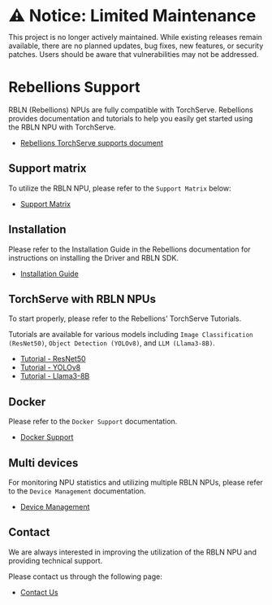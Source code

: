 <font size="6" style="font-weight: bold;"> ⚠️ Notice: Limited Maintenance </font>

This project is no longer actively maintained. While existing releases remain available, there are no planned updates, bug fixes, new features, or security patches. Users should be aware that vulnerabilities may not be addressed.

# Rebellions Support

RBLN (Rebellions) NPUs are fully compatible with TorchServe. Rebellions provides documentation and tutorials to help you easily get started using the RBLN NPU with TorchServe.

- [Rebellions TorchServe supports document](https://docs.rbln.ai/software/model_serving/torchserve/torchserve.html)

## Support matrix
To utilize the RBLN NPU, please refer to the `Support Matrix` below:
- [Support Matrix](https://docs.rbln.ai/supports/version_matrix.html)

## Installation
Please refer to the Installation Guide in the Rebellions documentation for instructions on installing the Driver and RBLN SDK.
- [Installation Guide](https://docs.rbln.ai/getting_started/installation_guide.html)

## TorchServe with RBLN NPUs

To start properly, please refer to the Rebellions' TorchServe Tutorials.

Tutorials are available for various models including `Image Classification (ResNet50)`, `Object Detection (YOLOv8)`, and `LLM (Llama3-8B)`.

- [Tutorial - ResNet50](https://docs.rbln.ai/software/model_serving/torchserve/tutorial/resnet50.html)
- [Tutorial - YOLOv8](https://docs.rbln.ai/software/model_serving/torchserve/tutorial/yolov8.html)
- [Tutorial - Llama3-8B](https://docs.rbln.ai/software/model_serving/torchserve/tutorial/llama3-8B.html)

## Docker

Please refer to the `Docker Support` documentation.

- [Docker Support](https://docs.rbln.ai/software/system_management/docker.html)

## Multi devices

For monitoring NPU statistics and utilizing multiple RBLN NPUs, please refer to the `Device Management` documentation.

- [Device Management](https://docs.rbln.ai/software/system_management/device_management.html)

## Contact

We are always interested in improving the utilization of the RBLN NPU and providing technical support.

Please contact us through the following page:

- [Contact Us](https://docs.rbln.ai/supports/contact_us.html)
